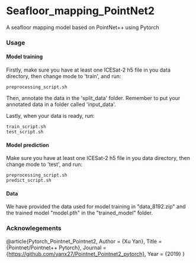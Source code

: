 # Seafloor_mapping_PointNet2
A seafloor mapping model based on PointNet++ using Pytorch

### Usage
#### Model training
Firstly, make sure you have at least one ICESat-2 h5 file in you data directory, then change mode to 'train', and run:
```commandline
preprocessing_script.sh
```

Then, annotate the data in the 'split_data' folder. Remember to put your annotated data in a folder called 'input_data'.

Lastly, when your data is ready, run:
```commandline
train_script.sh
test_script.sh
```

#### Model prediction
Make sure you have at least one ICESat-2 h5 file in you data directory, then change mode to 'test', and run:
```commandline
preprocessing_script.sh
predict_script.sh
```

#### Data
We have provided the data used for model training in "data_8192.zip" and the trained model "model.pth" in the "trained_model" folder.

### Acknowlegements

@article{Pytorch_Pointnet_Pointnet2,
      Author = {Xu Yan},
      Title = {Pointnet/Pointnet++ Pytorch},
      Journal = {https://github.com/yanx27/Pointnet_Pointnet2_pytorch},
      Year = {2019}
}
